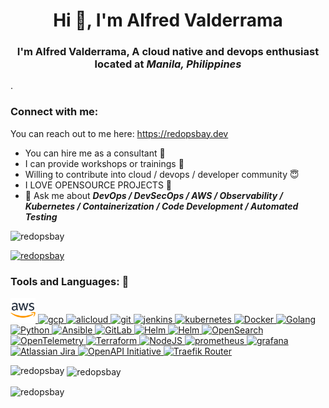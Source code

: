 <h1 align="center">Hi 👋, I'm Alfred Valderrama</h1>

<h3 align="center">I'm Alfred Valderrama, A cloud native and devops enthusiast located at <i>Manila, Philippines</i></h3>.


<h3 align="left">Connect with me:</h3>
<p align="left">You can reach out to me here: <a href="https://redopsbay.dev">https://redopsbay.dev</a></p>

- You can hire me as a consultant 👋
- I can provide workshops or trainings 🙂
- Willing to contribute into cloud / devops / developer community 😇
- I LOVE OPENSOURCE PROJECTS 💖
- 💬 Ask me about ***DevOps / DevSecOps / AWS / Observability / Kubernetes / Containerization / Code Development / Automated Testing***

<p align="left"> <img src="https://komarev.com/ghpvc/?username=redopsbay&label=Profile%20views&color=0e75b6&style=flat" alt="redopsbay" /> </p>

<p align="left"> <a href="https://github.com/ryo-ma/github-profile-trophy"><img src="https://github-profile-trophy.vercel.app/?username=redopsbay" alt="redopsbay" /></a> </p>


<h3 align="left">Tools and Languages: 🚧</h3>
<p align="left"> <a href="https://aws.amazon.com" target="_blank" rel="noreferrer"> <img src="https://raw.githubusercontent.com/devicons/devicon/master/icons/amazonwebservices/amazonwebservices-original-wordmark.svg" alt="aws" width="40" height="40"/> </a> <a href="https://cloud.google.com" target="_blank" rel="noreferrer"> <img src="https://www.vectorlogo.zone/logos/google_cloud/google_cloud-icon.svg" alt="gcp" width="40" height="40"/> </a> <a href="https://www.alibabacloud.com" target="_blank" rel="noreferrer"> <img src="https://www.vectorlogo.zone/logos/alibabacloud/alibabacloud-ar21.svg" alt="alicloud" width="40" height="40"/> </a> <a href="https://git-scm.com/" target="_blank" rel="noreferrer"> <img src="https://www.vectorlogo.zone/logos/git-scm/git-scm-icon.svg" alt="git" width="40" height="40"/> </a> <a href="https://www.jenkins.io" target="_blank" rel="noreferrer"> <img src="https://www.vectorlogo.zone/logos/jenkins/jenkins-icon.svg" alt="jenkins" width="40" height="40"/> </a> <a href="https://kubernetes.io" target="_blank" rel="noreferrer"> <img src="https://www.vectorlogo.zone/logos/kubernetes/kubernetes-icon.svg" alt="kubernetes" width="40" height="40"/> </a> <a href="https://www.docker.com/" target="_blank" rel="noreferrer"> <img src="https://www.vectorlogo.zone/logos/docker/docker-tile.svg" alt="Docker" width="40" height="40"/> </a> <a href="https://go.dev/" target="_blank" rel="noreferrer"> <img src="https://www.vectorlogo.zone/logos/golang/golang-icon.svg" alt="Golang" width="40" height="40"/> </a> <a href="https://www.python.org/" target="_blank" rel="noreferrer"> <img src="https://www.vectorlogo.zone/logos/python/python-icon.svg" alt="Python" width="40" height="40"/> </a> <a href="https://www.ansible.com/" target="_blank" rel="noreferrer"> <img src="https://www.vectorlogo.zone/logos/ansible/ansible-ar21.svg" alt="Ansible" width="40" height="40"/> </a> <a href="https://gitlab.com/" target="_blank" rel="noreferrer"> <img src="https://www.vectorlogo.zone/logos/gitlab/gitlab-ar21.svg" alt="GitLab" width="40" height="40"/> </a> <a href="https://helm.sh/" target="_blank" rel="noreferrer"> <img src="https://www.vectorlogo.zone/logos/helmsh/helmsh-icon.svg" alt="Helm" width="40" height="40"/> </a> <a href="https://istio.io/" target="_blank" rel="noreferrer"> <img src="https://www.vectorlogo.zone/logos/istioio/istioio-icon.svg" alt="Helm" width="40" height="40"/> </a> <a href="https://opensearch.org/" target="_blank" rel="noreferrer"> <img src="https://icons-for-free.com/iconfiles/png/512/opensearch-1331550891861935016.png" alt="OpenSearch" width="40" height="40"/> </a> <a href="https://opentelemetry.io/" target="_blank" rel="noreferrer"> <img src="https://opentelemetry.io/img/logos/opentelemetry-horizontal-color.svg" alt="OpenTelemetry" width="40" height="40"/> </a> <a href="https://www.terraform.io/" target="_blank" rel="noreferrer"> <img src="https://www.vectorlogo.zone/logos/terraformio/terraformio-icon.svg" alt="Terraform" width="40" height="40"/> </a> <a href="https://nodejs.org/" target="_blank" rel="noreferrer"> <img src="https://www.vectorlogo.zone/logos/nodejs/nodejs-icon.svg" alt="NodeJS" width="40" height="40"/> </a> <a href="https://prometheus.io/" target="_blank" rel="noreferrer"> <img src="https://www.vectorlogo.zone/logos/prometheusio/prometheusio-icon.svg" alt="prometheus" width="40" height="40"/> </a><a href="https://grafana.org/" target="_blank" rel="noreferrer"> <img src="https://www.vectorlogo.zone/logos/grafana/grafana-icon.svg" alt="grafana" width="40" height="40"/> </a><a href="https://www.atlassian.com/" target="_blank" rel="noreferrer"> <img src="https://www.vectorlogo.zone/logos/atlassian_jira/atlassian_jira-icon.svg" alt="Atlassian Jira" width="40" height="40"/> </a> <a href="https://openapis.org/" target="_blank" rel="noreferrer"> <img src="https://www.vectorlogo.zone/logos/openapis/openapis-ar21.svg" alt="OpenAPI Initiative" width="40" height="40"/> </a> <a href="https://traefik.io/" target="_blank" rel="noreferrer"> <img src="https://www.vectorlogo.zone/logos/traefikio/traefikio-icon.svg" alt="Traefik Router" width="40" height="40"/> </a></p>

<p><img align="left" src="https://github-readme-stats.vercel.app/api/top-langs?username=redopsbay&show_icons=true&locale=en&layout=compact" alt="redopsbay" /></p>

<p>&nbsp;<img align="center" src="https://github-readme-stats.vercel.app/api?username=redopsbay&show_icons=true&locale=en" alt="redopsbay" /></p>

<p><img align="center" src="https://github-readme-streak-stats.herokuapp.com/?user=redopsbay&" alt="redopsbay" /></p>